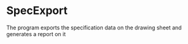 # SpecExport
The program exports the specification data on the drawing sheet and generates a report on it

